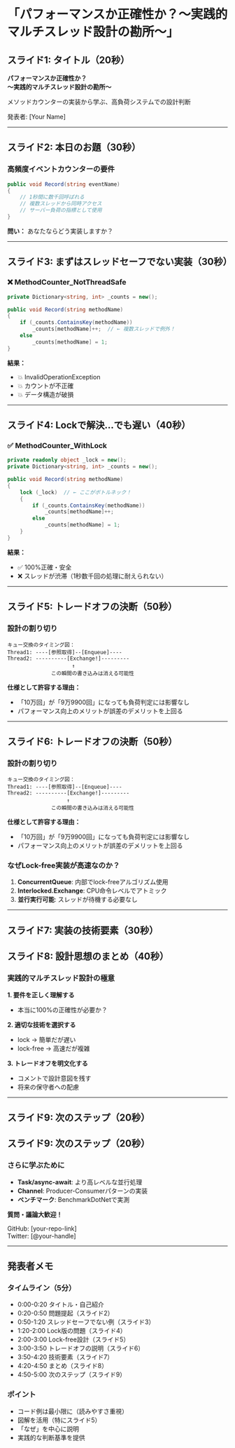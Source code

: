 # 「パフォーマンスか正確性か？～実践的マルチスレッド設計の勘所～」

## スライド1: タイトル（20秒）

**パフォーマンスか正確性か？**  
**～実践的マルチスレッド設計の勘所～**

メソッドカウンターの実装から学ぶ、高負荷システムでの設計判断

発表者: [Your Name]

---

## スライド2: 本日のお題（30秒）

### 高頻度イベントカウンターの要件

```csharp
public void Record(string eventName)
{
    // 1秒間に数千回呼ばれる
    // 複数スレッドから同時アクセス
    // サーバー負荷の指標として使用
}
```

**問い：** あなたならどう実装しますか？

---

## スライド3: まずはスレッドセーフでない実装（30秒）

### ❌ MethodCounter_NotThreadSafe

```csharp
private Dictionary<string, int> _counts = new();

public void Record(string methodName)
{
    if (_counts.ContainsKey(methodName))
        _counts[methodName]++;  // ← 複数スレッドで例外！
    else
        _counts[methodName] = 1;
}
```

**結果：** 
- 💥 InvalidOperationException
- 💥 カウントが不正確
- 💥 データ構造が破損

---

## スライド4: Lockで解決...でも遅い（40秒）

### ✅ MethodCounter_WithLock

```csharp
private readonly object _lock = new();
private Dictionary<string, int> _counts = new();

public void Record(string methodName)
{
    lock (_lock)  // ← ここがボトルネック！
    {
        if (_counts.ContainsKey(methodName))
            _counts[methodName]++;
        else
            _counts[methodName] = 1;
    }
}
```

**結果：** 
- ✅ 100%正確・安全
- ❌ スレッドが渋滞（1秒数千回の処理に耐えられない）

---

## スライド5: トレードオフの決断（50秒）

### 設計の割り切り

```
キュー交換のタイミング図：
Thread1: ----[参照取得]--[Enqueue]----
Thread2: ----------[Exchange!]---------
         　　　　　　　↑
         　　　この瞬間の書き込みは消える可能性
```

**仕様として許容する理由：**
- 「10万回」が「9万9900回」になっても負荷判定には影響なし
- パフォーマンス向上のメリットが誤差のデメリットを上回る

---

## スライド6: トレードオフの決断（50秒）

### 設計の割り切り

```
キュー交換のタイミング図：
Thread1: ----[参照取得]--[Enqueue]----
Thread2: ----------[Exchange!]---------
         　　　　　　↑
         　　　この瞬間の書き込みは消える可能性
```

**仕様として許容する理由：**
- 「10万回」が「9万9900回」になっても負荷判定には影響なし
- パフォーマンス向上のメリットが誤差のデメリットを上回る

### なぜLock-free実装が高速なのか？

1. **ConcurrentQueue**: 内部でlock-freeアルゴリズム使用
2. **Interlocked.Exchange**: CPU命令レベルでアトミック
3. **並行実行可能**: スレッドが待機する必要なし

---

## スライド7: 実装の技術要素（30秒）

## スライド8: 設計思想のまとめ（40秒）

### 実践的マルチスレッド設計の極意

**1. 要件を正しく理解する**
- 本当に100%の正確性が必要か？

**2. 適切な技術を選択する**
- lock → 簡単だが遅い
- lock-free → 高速だが複雑

**3. トレードオフを明文化する**
- コメントで設計意図を残す
- 将来の保守者への配慮

---

## スライド9: 次のステップ（20秒）

## スライド9: 次のステップ（20秒）

### さらに学ぶために

- **Task/async-await**: より高レベルな並行処理
- **Channel<T>**: Producer-Consumerパターンの実装
- **ベンチマーク**: BenchmarkDotNetで実測

**質問・議論大歓迎！**

GitHub: [your-repo-link]  
Twitter: [@your-handle]

---

## 発表者メモ

### タイムライン（5分）
- 0:00-0:20 タイトル・自己紹介
- 0:20-0:50 問題提起（スライド2）
- 0:50-1:20 スレッドセーフでない例（スライド3）
- 1:20-2:00 Lock版の問題（スライド4）
- 2:00-3:00 Lock-free設計（スライド5）
- 3:00-3:50 トレードオフの説明（スライド6）
- 3:50-4:20 技術要素（スライド7）
- 4:20-4:50 まとめ（スライド8）
- 4:50-5:00 次のステップ（スライド9）

### ポイント
- コード例は最小限に（読みやすさ重視）
- 図解を活用（特にスライド5）
- 「なぜ」を中心に説明
- 実践的な判断基準を提供